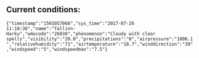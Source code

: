## Current conditions: 
 ``` {"timestamp":"1501057066","sys_time":"2017-07-26 11:18:36","name":"Tallinn-Harku","wmocode":"26038","phenomenon":"Cloudy with clear spells","visibility":"20.0","precipitations":"0","airpressure":"1006.1","relativehumidity":"71","airtemperature":"18.7","winddirection":"39","windspeed":"5","windspeedmax":"7.5"} ```
